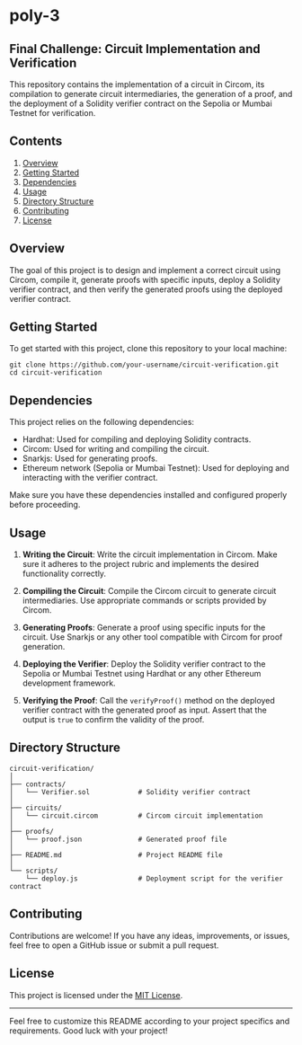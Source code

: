 # poly-3


## Final Challenge: Circuit Implementation and Verification

This repository contains the implementation of a circuit in Circom, its compilation to generate circuit intermediaries, the generation of a proof, and the deployment of a Solidity verifier contract on the Sepolia or Mumbai Testnet for verification.

## Contents

1. [Overview](#overview)
2. [Getting Started](#getting-started)
3. [Dependencies](#dependencies)
4. [Usage](#usage)
5. [Directory Structure](#directory-structure)
6. [Contributing](#contributing)
7. [License](#license)

## Overview

The goal of this project is to design and implement a correct circuit using Circom, compile it, generate proofs with specific inputs, deploy a Solidity verifier contract, and then verify the generated proofs using the deployed verifier contract.

## Getting Started

To get started with this project, clone this repository to your local machine:

```
git clone https://github.com/your-username/circuit-verification.git
cd circuit-verification
```

## Dependencies

This project relies on the following dependencies:

- Hardhat: Used for compiling and deploying Solidity contracts.
- Circom: Used for writing and compiling the circuit.
- Snarkjs: Used for generating proofs.
- Ethereum network (Sepolia or Mumbai Testnet): Used for deploying and interacting with the verifier contract.

Make sure you have these dependencies installed and configured properly before proceeding.

## Usage

1. **Writing the Circuit**: Write the circuit implementation in Circom. Make sure it adheres to the project rubric and implements the desired functionality correctly.

2. **Compiling the Circuit**: Compile the Circom circuit to generate circuit intermediaries. Use appropriate commands or scripts provided by Circom.

3. **Generating Proofs**: Generate a proof using specific inputs for the circuit. Use Snarkjs or any other tool compatible with Circom for proof generation.

4. **Deploying the Verifier**: Deploy the Solidity verifier contract to the Sepolia or Mumbai Testnet using Hardhat or any other Ethereum development framework.

5. **Verifying the Proof**: Call the `verifyProof()` method on the deployed verifier contract with the generated proof as input. Assert that the output is `true` to confirm the validity of the proof.

## Directory Structure

```
circuit-verification/
│
├── contracts/
│   └── Verifier.sol            # Solidity verifier contract
│
├── circuits/
│   └── circuit.circom          # Circom circuit implementation
│
├── proofs/
│   └── proof.json              # Generated proof file
│
├── README.md                   # Project README file
│
└── scripts/
    └── deploy.js               # Deployment script for the verifier contract
```

## Contributing

Contributions are welcome! If you have any ideas, improvements, or issues, feel free to open a GitHub issue or submit a pull request.

## License

This project is licensed under the [MIT License](LICENSE).

---

Feel free to customize this README according to your project specifics and requirements. Good luck with your project!
